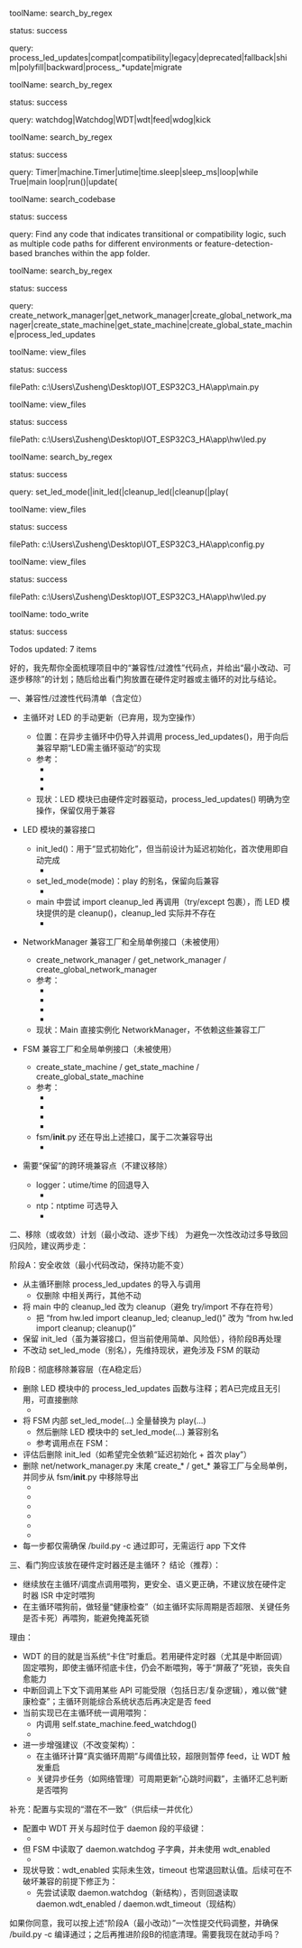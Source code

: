 


          

        
            
toolName: search_by_regex
            
status: success
          
query: process_led_updates|compat|compatibility|legacy|deprecated|fallback|shim|polyfill|backward|process_.*update|migrate
          

        
            
toolName: search_by_regex
            
status: success
          
query: watchdog|Watchdog|WDT|wdt|feed|wdog|kick
          

        
            
toolName: search_by_regex
            
status: success
          
query: Timer|machine\.Timer|utime|time\.sleep|sleep_ms|loop|while True|main loop|run\(\)|update\(
          

        
            
toolName: search_codebase
            
status: success
          
query: Find any code that indicates transitional or compatibility logic, such as multiple code paths for different environments or feature-detection-based branches within the app folder.
          

        
            
toolName: search_by_regex
            
status: success
          
query: create_network_manager|get_network_manager|create_global_network_manager|create_state_machine|get_state_machine|create_global_state_machine|process_led_updates
          

        
            
toolName: view_files
            
status: success
          
            
filePath: c:\Users\Zusheng\Desktop\IOT_ESP32C3_HA\app\main.py
          

        
            
toolName: view_files
            
status: success
          
            
filePath: c:\Users\Zusheng\Desktop\IOT_ESP32C3_HA\app\hw\led.py
          

        
            
toolName: search_by_regex
            
status: success
          
query: set_led_mode\(|init_led\(|cleanup_led\(|cleanup\(|play\(
          

        
            
toolName: view_files
            
status: success
          
            
filePath: c:\Users\Zusheng\Desktop\IOT_ESP32C3_HA\app\config.py
          

        
            
toolName: view_files
            
status: success
          
            
filePath: c:\Users\Zusheng\Desktop\IOT_ESP32C3_HA\app\hw\led.py
          

        
            
toolName: todo_write
            
status: success
          
Todos updated: 7 items
          
好的，我先帮你全面梳理项目中的“兼容性/过渡性”代码点，并给出“最小改动、可逐步移除”的计划；随后给出看门狗放置在硬件定时器或主循环的对比与结论。

一、兼容性/过渡性代码清单（含定位）
- 主循环对 LED 的手动更新（已弃用，现为空操作）
  - 位置：在异步主循环中仍导入并调用 process_led_updates()，用于向后兼容早期“LED需主循环驱动”的实现
  - 参考：
    - <mcfile name="main.py" path="c:\Users\Zusheng\Desktop\IOT_ESP32C3_HA\app\main.py"></mcfile>
    - <mcsymbol name="_main_loop_async" filename="main.py" path="c:\Users\Zusheng\Desktop\IOT_ESP32C3_HA\app\main.py" startline="124" type="function"></mcsymbol>
    - <mcsymbol name="process_led_updates" filename="led.py" path="c:\Users\Zusheng\Desktop\IOT_ESP32C3_HA\app\hw\led.py" startline="237" type="function"></mcsymbol>
  - 现状：LED 模块已由硬件定时器驱动，process_led_updates() 明确为空操作，保留仅用于兼容

- LED 模块的兼容接口
  - init_led()：用于“显式初始化”，但当前设计为延迟初始化，首次使用即自动完成
    - <mcsymbol name="init_led" filename="led.py" path="c:\Users\Zusheng\Desktop\IOT_ESP32C3_HA\app\hw\led.py" startline="252" type="function"></mcsymbol>
  - set_led_mode(mode)：play 的别名，保留向后兼容
    - <mcsymbol name="set_led_mode" filename="led.py" path="c:\Users\Zusheng\Desktop\IOT_ESP32C3_HA\app\hw\led.py" startline="269" type="function"></mcsymbol>
  - main 中尝试 import cleanup_led 再调用（try/except 包裹），而 LED 模块提供的是 cleanup()，cleanup_led 实际并不存在
    - <mcfile name="main.py" path="c:\Users\Zusheng\Desktop\IOT_ESP32C3_HA\app\main.py"></mcfile>

- NetworkManager 兼容工厂和全局单例接口（未被使用）
  - create_network_manager / get_network_manager / create_global_network_manager
  - 参考：
    - <mcfile name="network_manager.py" path="c:\Users\Zusheng\Desktop\IOT_ESP32C3_HA\app\net\network_manager.py"></mcfile>
    - <mcsymbol name="create_network_manager" filename="network_manager.py" path="c:\Users\Zusheng\Desktop\IOT_ESP32C3_HA\app\net\network_manager.py" startline="528" type="function"></mcsymbol>
    - <mcsymbol name="get_network_manager" filename="network_manager.py" path="c:\Users\Zusheng\Desktop\IOT_ESP32C3_HA\app\net\network_manager.py" startline="536" type="function"></mcsymbol>
    - <mcsymbol name="create_global_network_manager" filename="network_manager.py" path="c:\Users\Zusheng\Desktop\IOT_ESP32C3_HA\app\net\network_manager.py" startline="540" type="function"></mcsymbol>
  - 现状：Main 直接实例化 NetworkManager，不依赖这些兼容工厂

- FSM 兼容工厂和全局单例接口（未被使用）
  - create_state_machine / get_state_machine / create_global_state_machine
  - 参考：
    - <mcfile name="core.py" path="c:\Users\Zusheng\Desktop\IOT_ESP32C3_HA\app\fsm\core.py"></mcfile>
    - <mcsymbol name="create_state_machine" filename="core.py" path="c:\Users\Zusheng\Desktop\IOT_ESP32C3_HA\app\fsm\core.py" startline="340" type="function"></mcsymbol>
    - <mcsymbol name="get_state_machine" filename="core.py" path="c:\Users\Zusheng\Desktop\IOT_ESP32C3_HA\app\fsm\core.py" startline="348" type="function"></mcsymbol>
    - <mcsymbol name="create_global_state_machine" filename="core.py" path="c:\Users\Zusheng\Desktop\IOT_ESP32C3_HA\app\fsm\core.py" startline="352" type="function"></mcsymbol>
  - fsm/__init__.py 还在导出上述接口，属于二次兼容导出
    - <mcfile name="__init__.py" path="c:\Users\Zusheng\Desktop\IOT_ESP32C3_HA\app\fsm\__init__.py"></mcfile>

- 需要“保留”的跨环境兼容点（不建议移除）
  - logger：utime/time 的回退导入
    - <mcfile name="logger.py" path="c:\Users\Zusheng\Desktop\IOT_ESP32C3_HA\app\lib\logger.py"></mcfile>
  - ntp：ntptime 可选导入
    - <mcfile name="ntp.py" path="c:\Users\Zusheng\Desktop\IOT_ESP32C3_HA\app\net\ntp.py"></mcfile>

二、移除（或收敛）计划（最小改动、逐步下线）
为避免一次性改动过多导致回归风险，建议两步走：

阶段A：安全收敛（最小代码改动，保持功能不变）
- 从主循环删除 process_led_updates 的导入与调用
  - 仅删除 <mcsymbol name="_main_loop_async" filename="main.py" path="c:\Users\Zusheng\Desktop\IOT_ESP32C3_HA\app\main.py" startline="124" type="function"></mcsymbol> 中相关两行，其他不动
- 将 main 中的 cleanup_led 改为 cleanup（避免 try/import 不存在符号）
  - 把 “from hw.led import cleanup_led; cleanup_led()” 改为 “from hw.led import cleanup; cleanup()”
- 保留 init_led（虽为兼容接口，但当前使用简单、风险低），待阶段B再处理
- 不改动 set_led_mode（别名），先维持现状，避免涉及 FSM 的联动

阶段B：彻底移除兼容层（在A稳定后）
- 删除 LED 模块中的 process_led_updates 函数与注释；若A已完成且无引用，可直接删除
  - <mcsymbol name="process_led_updates" filename="led.py" path="c:\Users\Zusheng\Desktop\IOT_ESP32C3_HA\app\hw\led.py" startline="237" type="function"></mcsymbol>
- 将 FSM 内部 set_led_mode(...) 全量替换为 play(...)
  - 然后删除 LED 模块中的 set_led_mode(...) 兼容别名
  - 参考调用点在 FSM：<mcfile name="core.py" path="c:\Users\Zusheng\Desktop\IOT_ESP32C3_HA\app\fsm\core.py"></mcfile>
- 评估后删除 init_led（如希望完全依赖“延迟初始化 + 首次 play”）
- 删除 net/network_manager.py 末尾 create_* / get_* 兼容工厂与全局单例，并同步从 fsm/__init__.py 中移除导出
  - <mcsymbol name="create_network_manager" filename="network_manager.py" path="c:\Users\Zusheng\Desktop\IOT_ESP32C3_HA\app\net\network_manager.py" startline="528" type="function"></mcsymbol>
  - <mcsymbol name="get_network_manager" filename="network_manager.py" path="c:\Users\Zusheng\Desktop\IOT_ESP32C3_HA\app\net\network_manager.py" startline="536" type="function"></mcsymbol>
  - <mcsymbol name="create_global_network_manager" filename="network_manager.py" path="c:\Users\Zusheng\Desktop\IOT_ESP32C3_HA\app\net\network_manager.py" startline="540" type="function"></mcsymbol>
  - <mcsymbol name="create_state_machine" filename="core.py" path="c:\Users\Zusheng\Desktop\IOT_ESP32C3_HA\app\fsm\core.py" startline="340" type="function"></mcsymbol>
  - <mcsymbol name="get_state_machine" filename="core.py" path="c:\Users\Zusheng\Desktop\IOT_ESP32C3_HA\app\fsm\core.py" startline="348" type="function"></mcsymbol>
  - <mcsymbol name="create_global_state_machine" filename="core.py" path="c:\Users\Zusheng\Desktop\IOT_ESP32C3_HA\app\fsm\core.py" startline="352" type="function"></mcsymbol>
- 每一步都仅需确保 /build.py -c 通过即可，无需运行 app 下文件

三、看门狗应该放在硬件定时器还是主循环？
结论（推荐）：
- 继续放在主循环/调度点调用喂狗，更安全、语义更正确，不建议放在硬件定时器 ISR 中定时喂狗
- 在主循环喂狗前，做轻量“健康检查”（如主循环实际周期是否超限、关键任务是否卡死）再喂狗，能避免掩盖死锁

理由：
- WDT 的目的就是当系统“卡住”时重启。若用硬件定时器（尤其是中断回调）固定喂狗，即使主循环彻底卡住，仍会不断喂狗，等于“屏蔽了”死锁，丧失自愈能力
- 中断回调上下文下调用某些 API 可能受限（包括日志/复杂逻辑），难以做“健康检查”；主循环则能综合系统状态后再决定是否 feed
- 当前实现已在主循环统一调用喂狗：
  - <mcsymbol name="_main_loop_async" filename="main.py" path="c:\Users\Zusheng\Desktop\IOT_ESP32C3_HA\app\main.py" startline="124" type="function"></mcsymbol> 内调用 self.state_machine.feed_watchdog()
  - <mcsymbol name="feed_watchdog" filename="core.py" path="c:\Users\Zusheng\Desktop\IOT_ESP32C3_HA\app\fsm\core.py" startline="321" type="function"></mcsymbol>
- 进一步增强建议（不改变架构）：
  - 在主循环计算“真实循环周期”与阈值比较，超限则暂停 feed，让 WDT 触发重启
  - 关键异步任务（如网络管理）可周期更新“心跳时间戳”，主循环汇总判断是否喂狗

补充：配置与实现的“潜在不一致”（供后续一并优化）
- 配置中 WDT 开关与超时位于 daemon 段的平级键：
  - <mcfile name="config.py" path="c:\Users\Zusheng\Desktop\IOT_ESP32C3_HA\app\config.py"></mcfile>
- 但 FSM 中读取了 daemon.watchdog 子字典，并未使用 wdt_enabled
  - <mcsymbol name="_init_watchdog" filename="core.py" path="c:\Users\Zusheng\Desktop\IOT_ESP32C3_HA\app\fsm\core.py" startline="76" type="function"></mcsymbol>
- 现状导致：wdt_enabled 实际未生效，timeout 也常退回默认值。后续可在不破坏兼容的前提下修正为：
  - 先尝试读取 daemon.watchdog（新结构），否则回退读取 daemon.wdt_enabled / daemon.wdt_timeout（现结构）

如果你同意，我可以按上述“阶段A（最小改动）”一次性提交代码调整，并确保 /build.py -c 编译通过；之后再推进阶段B的彻底清理。需要我现在就动手吗？
        